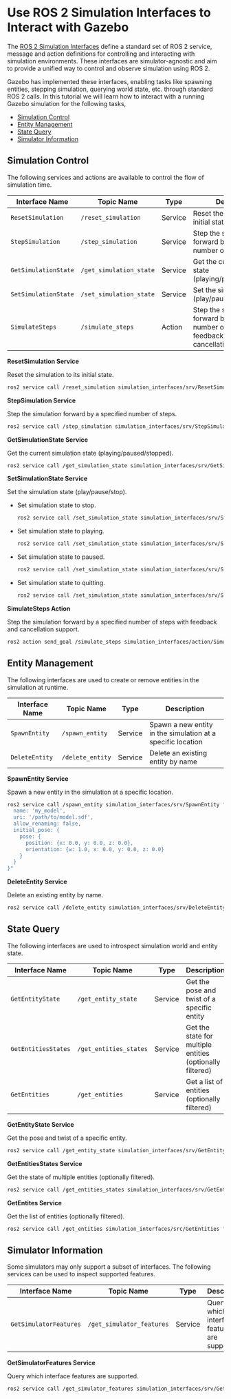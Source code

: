 # Use ROS 2 Simulation Interfaces to Interact with Gazebo

The [ROS 2 Simulation Interfaces](https://github.com/ros-simulation/simulation_interfaces)
define a standard set of ROS 2 service, message and action definitions for controlling and
interacting with simulation environments. These interfaces are simulator-agnostic and aim to
provide a unified way to control and observe simulation using ROS 2.

Gazebo has implemented these interfaces, enabling tasks like spawning entities, stepping
simulation, querying world state, etc. through standard ROS 2 calls. In this tutorial we
will learn how to interact with a running Gazebo simulation for the following tasks,
- [Simulation Control](#simulation-control)
- [Entity Management](#entity-management)
- [State Query](#state-query)
- [Simulator Information](#simulator-information)

## Simulation Control

The following services and actions are available to control the flow of simulation time.

| Interface Name | Topic Name | Type | Description |
|----------------|------------|------|-------------|
| `ResetSimulation` | `/reset_simulation` | Service | Reset the simulation to its initial state |
| `StepSimulation` | `/step_simulation` | Service | Step the simulation forward by a specified number of steps |
| `GetSimulationState` | `/get_simulation_state` | Service | Get the current simulation state (playing/paused/stopped) |
| `SetSimulationState` | `/set_simulation_state` | Service | Set the simulation state (play/pause/stop) |
| `SimulateSteps` | `/simulate_steps` | Action | Step the simulation forward by a specified number of steps with feedback and cancellation support | 

**ResetSimulation Service**

Reset the simulation to its initial state.

```bash
ros2 service call /reset_simulation simulation_interfaces/srv/ResetSimulation "{}"
```

**StepSimulation Service**

Step the simulation forward by a specified number of steps.

```bash
ros2 service call /step_simulation simulation_interfaces/srv/StepSimulation "{steps: 10}"
```

**GetSimulationState Service**

Get the current simulation state (playing/paused/stopped).

```bash
ros2 service call /get_simulation_state simulation_interfaces/srv/GetSimulationState "{}"
```

**SetSimulationState Service**

Set the simulation state (play/pause/stop).

- Set simulation state to stop.

  ```bash
  ros2 service call /set_simulation_state simulation_interfaces/srv/SetSimulationState "{state: {state: 0}}"
  ```

- Set simulation state to playing.

  ```bash
  ros2 service call /set_simulation_state simulation_interfaces/srv/SetSimulationState "{state: {state: 1}}"
  ```

- Set simulation state to paused.

  ```bash
  ros2 service call /set_simulation_state simulation_interfaces/srv/SetSimulationState "{state: {state: 2}}"
  ```

- Set simulation state to quitting.

  ```bash
  ros2 service call /set_simulation_state simulation_interfaces/srv/SetSimulationState "{state: {state: 3}}"
  ```

**SimulateSteps Action**

Step the simulation forward by a specified number of steps with feedback and cancellation support.

```bash
ros2 action send_goal /simulate_steps simulation_interfaces/action/SimulateSteps "{steps: 10}" --feedback
```

## Entity Management

The following interfaces are used to create or remove entities in the simulation at runtime.

| Interface Name | Topic Name | Type | Description |
|----------------|------------|------|-------------|
| `SpawnEntity` | `/spawn_entity` | Service | Spawn a new entity in the simulation at a specific location |
| `DeleteEntity` | `/delete_entity` | Service | Delete an existing entity by name |

**SpawnEntity Service**

Spawn a new entity in the simulation at a specific location.

```bash
ros2 service call /spawn_entity simulation_interfaces/srv/SpawnEntity "{
  name: 'my_model',
  uri: '/path/to/model.sdf',
  allow_renaming: false,
  initial_pose: {
    pose: {
      position: {x: 0.0, y: 0.0, z: 0.0},
      orientation: {w: 1.0, x: 0.0, y: 0.0, z: 0.0}
    }
  }
}"
```

**DeleteEntity Service**

Delete an existing entity by name.

```bash
ros2 service call /delete_entity simulation_interfaces/srv/DeleteEntity "{entity: 'my_model'}"
```

## State Query

The following interfaces are used to introspect simulation world and entity state.

| Interface Name | Topic Name | Type | Description |
|----------------|------------|------|-------------|
| `GetEntityState` | `/get_entity_state` | Service | Get the pose and twist of a specific entity |
| `GetEntitiesStates` | `/get_entities_states` | Service | Get the state for multiple entities (optionally filtered) |
| `GetEntities` | `/get_entities` | Service | Get a list of entities (optionally filtered) |

**GetEntityState Service**

Get the pose and twist of a specific entity.

```bash
ros2 service call /get_entity_state simulation_interfaces/srv/GetEntityState "{entity: 'my_model'}"
```

**GetEntitiesStates Service**

Get the state of multiple entities (optionally filtered).

```bash
ros2 service call /get_entities_states simulation_interfaces/srv/GetEntitiesStates "{filters: {filter: ''}}"
```

**GetEntites Service**

Get the list of entities (optionally filtered).

```bash
ros2 service call /get_entities simulation_interfaces/src/GetEntities "{filters: {filter: ''}}"
```

## Simulator Information

Some simulators may only support a subset of interfaces. The following services can be used to inspect
supported features.

| Interface Name | Topic Name | Type | Description |
|----------------|------------|------|-------------|
| `GetSimulatorFeatures` | `/get_simulator_features` | Service | Query which interface features are supported |

**GetSimulatorFeatures Service**

Query which interface features are supported.

```bash
ros2 service call /get_simulator_features simulation_interfaces/srv/GetSimulationFeatures "{}"
```

